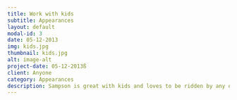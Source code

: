 ```yaml
---
title: Work with kids
subtitle: Appearances
layout: default
modal-id: 3
date: 05-12-2013
img: kids.jpg
thumbnail: kids.jpg
alt: image-alt
project-date: 05-12-2013ß
client: Anyone
category: Appearances
description: Sampson is great with kids and loves to be ridden by any of them! Kids are best because they don't put any stress on his back, and he is gentle and kind to all visitors. He'd be great at any party or event.
---
```

